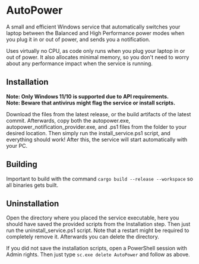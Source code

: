# AutoPower

A small and efficient Windows service that automatically switches your laptop between the Balanced and High Performance power modes when you plug it in or out of power, and sends you a notification.

Uses virtually no CPU, as code only runs when you plug your laptop in or out of power. It also allocates minimal memory, so you don't need to worry about any performance impact when the service is running.

## Installation

**Note: Only Windows 11/10 is supported due to API requirements.**  
**Note: Beware that antivirus might flag the service or install scripts.**

Download the files from the latest release, or the build artifacts of the latest commit.
Afterwards, copy both the autopower.exe, autopower_notification_provider.exe, and .ps1 files from the folder to your desired location. Then simply run the install_service.ps1 script, and everything should work!
After this, the service will start automatically with your PC.

## Building
Important to build with the command `cargo build --release --workspace` so all binaries gets built.

## Uninstallation

Open the directory where you placed the service executable, here you should have saved the provided scripts from the Installation step.
Then just run the uninstall_service.ps1 script. Note that a restart might be required to completely remove it.
Afterwards you can delete the directory.

If you did not save the installation scripts, open a PowerShell session with Admin rights. Then just type `sc.exe delete AutoPower` and follow as above.
